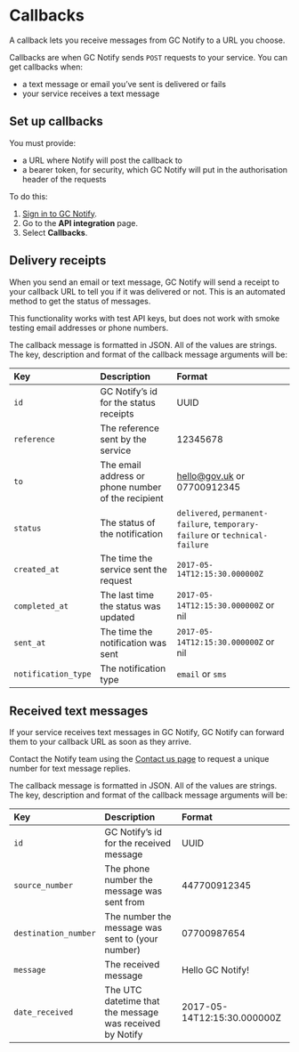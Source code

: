 # Callbacks

A callback lets you receive messages from GC Notify to a URL you choose. 

Callbacks are when GC Notify sends `POST` requests to your service. You can get callbacks when:

- a text message or email you’ve sent is delivered or fails
- your service receives a text message

## Set up callbacks

You must provide:

- a URL where Notify will post the callback to
- a bearer token, for security, which GC Notify will put in the authorisation header of the requests

To do this:

1. [Sign in to GC Notify](https://www.notification.canada.ca/sign-in).
1. Go to the __API integration__ page.
1. Select __Callbacks__.

## Delivery receipts

When you send an email or text message, GC Notify will send a receipt to your callback URL to tell you if it was delivered or not. This is an automated method to get the status of messages.

This functionality works with test API keys, but does not work with smoke testing email addresses or phone numbers.

The callback message is formatted in JSON. All of the values are strings. The key, description and format of the callback message arguments will be:

|Key | Description | Format|
|:---|:---|:---|
|`id` | GC Notify’s id for the status receipts | UUID|
|`reference` | The reference sent by the service | 12345678|
|`to` | The email address or phone number of the recipient | hello@gov.uk or 07700912345|
|`status` | The status of the notification | `delivered`, `permanent-failure`, `temporary-failure` or `technical-failure`|
|`created_at` | The time the service sent the request | `2017-05-14T12:15:30.000000Z`|
|`completed_at` | The last time the status was updated | `2017-05-14T12:15:30.000000Z` or nil|
|`sent_at` | The time the notification was sent | `2017-05-14T12:15:30.000000Z` or nil|
|`notification_type` | The notification type | `email` or `sms`|

## Received text messages

If your service receives text messages in GC Notify, GC Notify can forward them to your callback URL as soon as they arrive.

Contact the Notify team using the [Contact us page](https://www.notification.canada.ca/contact) to request a unique number for text message replies.

The callback message is formatted in JSON. All of the values are strings. The key, description and format of the callback message arguments will be:

|Key | Description | Format|
|:---|:---|:---|
|`id` | GC Notify’s id for the received message | UUID|
|`source_number` | The phone number the message was sent from | 447700912345|
|`destination_number` | The number the message was sent to (your number) | 07700987654|
|`message` | The received message | Hello GC Notify!|
|`date_received` | The UTC datetime that the message was received by Notify | 2017-05-14T12:15:30.000000Z|
